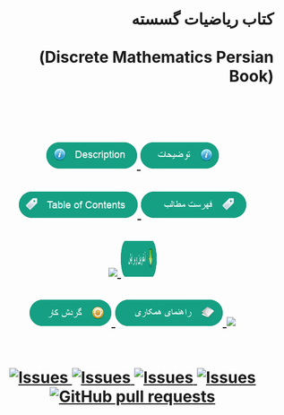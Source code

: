 <h1 align="right">
    کتاب ریاضیات گسسته
    <br/>
    <br/>
    (Discrete Mathematics Persian Book)
<h1/>

<br/>
<p align="center">
    <a href="https://github.com/OpenBookshelf/DiscreteMathematics-Persian/blob/master/Docs/README.en-US.md">
        <img src="https://github.com/OpenBookshelf/DiscreteMathematics-Persian/blob/master/Docs/README.en-US.png"/>
    </a>
    <a href="https://github.com/OpenBookshelf/DiscreteMathematics-Persian/blob/master/Docs/README.fa-IR.md">
        <img src="https://github.com/OpenBookshelf/DiscreteMathematics-Persian/blob/master/Docs/README.fa-IR.png"/>
    </a>
    <br />
    <br />
    <a href="https://github.com/OpenBookshelf/DiscreteMathematics-Persian/wiki">
        <img src="https://github.com/OpenBookshelf/DiscreteMathematics-Persian/blob/master/Docs/TOC.en-US.png"/>
    </a>
    <a href="https://github.com/OpenBookshelf/DiscreteMathematics-Persian/wiki">
        <img src="https://github.com/OpenBookshelf/DiscreteMathematics-Persian/blob/master/Docs/TOC.fa-IR.png"/>
    </a>
    <br />
    <br />
    <a href="https://github.com/OpenBookshelf/DiscreteMathematics-Persian/releases">
        <img src="https://github.com/OpenBookshelf/DiscreteMathematics-Persian/blob/master/Docs/TLRE.png"/>
    </a>
    <a href="https://github.com/OpenBookshelf/DiscreteMathematics-Persian/releases/download/27.Feb.2021/Discrete.Mathematics.Persian.pdf">
        <img src="https://github.com/OpenBookshelf/DiscreteMathematics-Persian/blob/master/Docs/TLRE-Download.png" width="64" height="64"/>
    </a>
    <br />
    <br />
    <a href="https://trello.com/b/YAIvwS4O/dm-book">
        <img src="https://github.com/OpenBookshelf/DiscreteMathematics-Persian/blob/master/Docs/WORKFLOW.png"/>
    </a>
    <a href="https://github.com/OpenBookshelf/DiscreteMathematics-Persian/blob/master/Docs/CONTRIBUTION.md">
        <img src="https://github.com/OpenBookshelf/DiscreteMathematics-Persian/blob/master/Docs/CONTRIBUTION.png"/>
    </a>
    <a href="https://github.com/OpenBookshelf/DiscreteMathematics-Persian/blob/master/Docs/CONTRIBUTORS.md">
        <img src="https://github.com/OpenBookshelf/DiscreteMathematics-Persian/blob/master/Docs/CONTRIBUTORS.png"/>
    </a>
    <br />
    <br />
    <br />
    <a href="https://github.com/OpenBookshelf/DiscreteMathematics-Persian/labels/Mistake">
        <img alt="Issues" src="https://img.shields.io/github/issues/OpenBookshelf/DiscreteMathematics-Persian/Mistake?color=d73a4a" />
    </a>
    <a href="https://github.com/OpenBookshelf/DiscreteMathematics-Persian/labels/Help%20Wanted">
        <img alt="Issues" src="https://img.shields.io/github/issues/OpenBookshelf/DiscreteMathematics-Persian/Help%20Wanted?color=008672" />
    </a>
    <a href="https://github.com/OpenBookshelf/DiscreteMathematics-Persian/labels/Suggestion">
        <img alt="Issues" src="https://img.shields.io/github/issues/OpenBookshelf/DiscreteMathematics-Persian/Suggestion?color=0075ca" />
    </a>
    <a href="https://github.com/OpenBookshelf/DiscreteMathematics-Persian/labels/Accept%20Responsibility">
        <img alt="Issues" src="https://img.shields.io/github/issues/OpenBookshelf/DiscreteMathematics-Persian/Accept%20Responsibility?color=7057ff" />
    </a>
    <a href="https://github.com/OpenBookshelf/DiscreteMathematics-Persian/pulls">
        <img alt="GitHub pull requests" src="https://img.shields.io/github/issues-pr/OpenBookshelf/DiscreteMathematics-Persian?color=e4e669" />
    </a>
</p>
